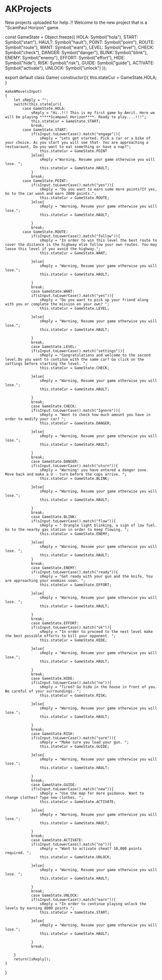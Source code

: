 # AKProjects
New projects uploaded for help..!!
Welcome to the new project that is a "ScamPaul Horizon" game.















const GameState = Object.freeze({
    HOLA:   Symbol("hola"),
    START:  Symbol("start"),
    HAULT: Symbol("hault"),
    POINT: Symbol("point"),
    ROUTE: Symbol("route"),
    WANT: Symbol("want"),
    LEVEL: Symbol("level"),
    CHECK: Symbol("check"),
    DANGER: Symbol("danger"),
    BLINK: Symbol("blink"),
    ENEMY: Symbol("enemy"),
    EFFORT: Symbol("effort"),
    HIDE: Symbol("hide"),
    RISK: Symbol("risk"),
    GUIDE: Symbol("guide"),
    ACTIVATE: Symbol("activate"),
    UNLOCK: Symbol("unlock")
});

export default class Game{
    constructor(){
        this.stateCur = GameState.HOLA;
    }
    
    makeAMove(sInput)
    {
        let sReply = "";
        switch(this.stateCur){
            case GameState.HOLA:
                sReply = "Hi..!!! This is my first game by Amrit. Here we will be playing *****Scampaul Horizon****. Ready to play....!!!";
                this.stateCur = GameState.START;
                break;
            case GameState.START:
                if(sInput.toLowerCase().match("engage")){
                    sReply = "Lets get started. Pick a car or a bike of your choice. As you start you will see that- You are approaching a restuaraunt, Do you want to eat something or have a nap?";
                    this.stateCur = GameState.POINT
                }else{
                    sReply ="Warning, Resume your game otherwise you will lose. ";
                    this.stateCur = GameState.HAULT;
                }
                break;
            case GameState.POINT:
                if(sInput.toLowerCase().match("yes")){
                    sReply = "Do you want to earn some more points?If yes, Go to the car wash and earn 2000 points.";
                    this.stateCur = GameState.ROUTE;
                }else{
                    sReply = "Warning, Resume your game otherwise you will lose.";
                    this.stateCur = GameState.HAULT;

                }
                break;
            case GameState.ROUTE:
                if(sInput.toLowerCase().match("follow")){
                    sReply = "In order to win this level the best route to cover the distance is the highway else follow your own routes. You may loose this level if you avoid the highway.";
                    this.stateCur = GameState.WANT;

                }else{
                    sReply = "Warning, Resume your game otherwise you will lose.";
                    this.stateCur = GameState.HAULT;
    
                }
                break;
                case GameState.WANT:
                if(sInput.toLowerCase().match("yes")){
                    sReply = "Do you want to pick up your friend along with you or complete the mission on your own? ";
                    this.stateCur = GameState.LEVEL;

                }else{
                    sReply = "Warning, Resume your game otherwise you will lose.";
                    this.stateCur = GameState.HAULT;
    
                }
                break;
                case GameState.LEVEL:
                if(sInput.toLowerCase().match("settings")){
                    sReply = "Congratulations and welcome to the second level.Do you want to continue with the same car? Go click on the settings before starting the level. ";
                    this.stateCur = GameState.CHECK;

                }else{
                    sReply = "Warning, Resume your game otherwise you will lose.";
                    this.stateCur = GameState.HAULT;
    
                }
                break;
                case GameState.CHECK:
                if(sInput.toLowerCase().match("Ignore")){
                    sReply = "Want to check how much amount you have in order to modify your car? ";
                    this.stateCur = GameState.DANGER;

                }else{
                    sReply = "Warning, Resume your game otherwise you will lose.";
                    this.stateCur = GameState.HAULT;
    
                }
                break;
                case GameState.DANGER:
                if(sInput.toLowerCase().match("uturn")){
                    sReply = "Warning! you have entered a danger zone. Move back and make a U - turn before the cops arrive. ";
                    this.stateCur = GameState.BLINK;

                }else{
                    sReply = "Warning, Resume your game otherwise you will lose.";
                    this.stateCur = GameState.HAULT;
    
                }
                break;
                case GameState.BLINK:
                if(sInput.toLowerCase().match("flow")){
                    sReply = " Orangle light blinking, a sign of low fuel. Go to the nearby gas station in order to keep flowing. ";
                    this.stateCur = GameState.ENEMY;

                }else{
                    sReply = "Warning, Resume your game otherwise you will lose. ";
                    this.stateCur = GameState.HAULT;
                }
                break;
                case GameState.ENEMY:
                if(sInput.toLowerCase().match("ready")){
                    sReply = "Get ready with your gun and the knife, You are approaching your enemies soon. ";
                    this.stateCur = GameState.EFFORT;

                }else{
                    sReply = "Warning, Resume your game otherwise you will lose. ";
                    this.stateCur = GameState.HAULT;
    
                }
                break;
                case GameState.EFFORT:
                if(sInput.toLowerCase().match("ok")){
                    sReply = "In order to proceed to the next level make the best possible efforts to kill your opponent. ";
                    this.stateCur = GameState.HIDE;

                }else{
                    sReply = "Warning, Resume your game otherwise you will lose.";
                    this.stateCur = GameState.HAULT;
    
                }
                break;
                case GameState.HIDE:
                if(sInput.toLowerCase().match("no")){
                    sReply = "Tired? Go hide in the house in front of you. Be careful of your surroundings. ";
                    this.stateCur = GameState.RISK;

                }else{
                    sReply = "Warning, Resume your game otherwise you will lose.";
                    this.stateCur = GameState.HAULT;
    
                }
                break;
                case GameState.RISK:
                if(sInput.toLowerCase().match("sure")){
                    sReply = "Make sure you load your gun. ";
                    this.stateCur = GameState.GUIDE;

                }else{
                    sReply = "Warning, Resume your game otherwise you will lose.";
                    this.stateCur = GameState.HAULT;
    
                }
                break;
                case GameState.GUIDE:
                if(sInput.toLowerCase().match("new")){
                    sReply = "Use the map for more guidance. Want to change clothes? Type new clothes. ";
                    this.stateCur = GameState.ACTIVATE;

                }else{
                    sReply = "Warning, Resume your game otherwise you will lose.";
                    this.stateCur = GameState.HAULT;
    
                }
                break;
                case GameState.ACTIVATE:
                if(sInput.toLowerCase().match("no")){
                    sReply = "Want to activate cheat? 10,000 points required. ";
                    this.stateCur = GameState.UNLOCK;

                }else{
                    sReply = "Warning, Resume your game otherwise you will lose. ";
                    this.stateCur = GameState.HAULT;
    
                }
                break;
                case GameState.UNLOCK:
                if(sInput.toLowerCase().match("earn")){
                    sReply = "In order to continue playing unlock the levels by earning 8000 points ";
                    this.stateCur = GameState.START;

                }else{
                    sReply = "Warning, Resume your game otherwise you will lose.";
                    this.stateCur = GameState.HAULT;
    
                }
                break;
                
        }
        return([sReply]);
    }
}

